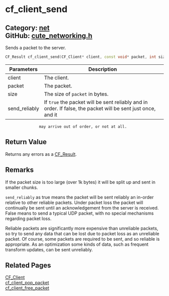[](../header.md ':include')

# cf_client_send

Category: [net](https://github.com/RandyGaul/cute_framework/blob/master/docs/api_reference?id=net)  
GitHub: [cute_networking.h](https://github.com/RandyGaul/cute_framework/blob/master/include/cute_networking.h)  
---

Sends a packet to the server.

```cpp
CF_Result cf_client_send(CF_Client* client, const void* packet, int size, bool send_reliably);
```

Parameters | Description
--- | ---
client | The client.
packet | The packet.
size | The size of `packet` in bytes.
send_reliably | If `true` the packet will be sent reliably and in order. If false, the packet will be sent just once, and it
                   may arrive out of order, or not at all.

## Return Value

Returns any errors as a [CF_Result](https://github.com/RandyGaul/cute_framework/blob/master/docs/utility/cf_result.md).

## Remarks

If the packet size is too large (over 1k bytes) it will be split up and sent in smaller chunks.

`send_reliably` as true means the packet will be sent reliably an in-order relative to other
reliable packets. Under packet loss the packet will continually be sent until an acknowledgement
from the server is received. False means to send a typical UDP packet, with no special mechanisms
regarding packet loss.

Reliable packets are significantly more expensive than unreliable packets, so try to send any data
that can be lost due to packet loss as an unreliable packet. Of course, some packets are required
to be sent, and so reliable is appropriate. As an optimization some kinds of data, such as frequent
transform updates, can be sent unreliably.

## Related Pages

[CF_Client](https://github.com/RandyGaul/cute_framework/blob/master/docs/net/cf_client.md)  
[cf_client_pop_packet](https://github.com/RandyGaul/cute_framework/blob/master/docs/net/cf_client_pop_packet.md)  
[cf_client_free_packet](https://github.com/RandyGaul/cute_framework/blob/master/docs/net/cf_client_free_packet.md)  
